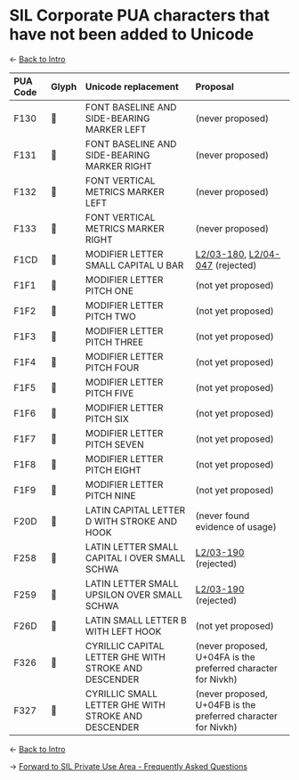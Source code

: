 # SIL Corporate PUA characters that have not been added to Unicode

<- [Back to Intro](https://github.com/silnrsi/unicode-resources/tree/main/sil-pua)

PUA Code | Glyph | Unicode replacement | Proposal
:--- | :--- | :--- | :---
F130| &#xF130;|FONT BASELINE AND SIDE-BEARING MARKER LEFT|(never proposed)
F131| &#xF131;|FONT BASELINE AND SIDE-BEARING MARKER RIGHT|(never proposed)
F132| &#xF132;|FONT VERTICAL METRICS MARKER LEFT|(never proposed)
F133| &#xF133;|FONT VERTICAL METRICS MARKER RIGHT|(never proposed)
F1CD| &#xF1CD;|MODIFIER LETTER SMALL CAPITAL U BAR|[L2/03-180](https://www.unicode.org/cgi-bin/GetMatchingDocs.pl?L2/03-180), [L2/04-047](https://www.unicode.org/cgi-bin/GetMatchingDocs.pl?L2/04-047) (rejected)
F1F1| &#xF1F1;|MODIFIER LETTER PITCH ONE|(not yet proposed)
F1F2| &#xF1F2;|MODIFIER LETTER PITCH TWO|(not yet proposed)
F1F3| &#xF1F3;|MODIFIER LETTER PITCH THREE|(not yet proposed)
F1F4| &#xF1F4;|MODIFIER LETTER PITCH FOUR|(not yet proposed)
F1F5| &#xF1F5;|MODIFIER LETTER PITCH FIVE|(not yet proposed)
F1F6| &#xF1F6;|MODIFIER LETTER PITCH SIX|(not yet proposed)
F1F7| &#xF1F7;|MODIFIER LETTER PITCH SEVEN|(not yet proposed)
F1F8| &#xF1F8;|MODIFIER LETTER PITCH EIGHT|(not yet proposed)
F1F9| &#xF1F9;|MODIFIER LETTER PITCH NINE|(not yet proposed)
F20D| &#xF20D;|LATIN CAPITAL LETTER D WITH STROKE AND HOOK|(never found evidence of usage)
F258| &#xF258;|LATIN LETTER SMALL CAPITAL I OVER SMALL SCHWA|[L2/03-190](https://www.unicode.org/cgi-bin/GetMatchingDocs.pl?L2/03-190) (rejected)
F259| &#xF259;|LATIN LETTER SMALL UPSILON OVER SMALL SCHWA|[L2/03-190](https://www.unicode.org/cgi-bin/GetMatchingDocs.pl?L2/03-190) (rejected)
F26D| &#xF26D;|LATIN SMALL LETTER B WITH LEFT HOOK|(not yet proposed)
F326| &#xF326;|CYRILLIC CAPITAL LETTER GHE WITH STROKE AND DESCENDER|(never proposed, U+04FA is the preferred character for Nivkh)
F327| &#xF327;|CYRILLIC SMALL LETTER GHE WITH STROKE AND DESCENDER|(never proposed, U+04FB is the preferred character for Nivkh)

<- [Back to Intro](https://github.com/silnrsi/unicode-resources/tree/main/sil-pua)

-> [Forward to SIL Private Use Area - Frequently Asked Questions](faq.md)
